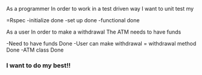 As a programmer
In order to work in a test driven way
I want to unit test my

=Rspec
-initialize done
-set up done
-functional done

As a user
In order to make a withdrawal
The ATM needs to have funds

-Need to have funds Done
-User can make withdrawal = withdrawal method Done
-ATM class Done

### I want to do my best!!